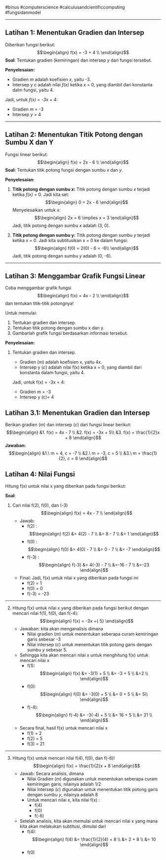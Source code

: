 #binus #computerscience #calculusandcientificcomputing #fungsidanmodel 
___
## Latihan 1: Menentukan Gradien dan Intersep

Diberikan  fungsi berikut:$$\begin{align}
f(x) = -3 + 4 \\
\end{align}$$
**Soal**: Tentukan gradien (kemiringan) dan intersep *y* dari fungsi tersebut.

**Penyelesaian:**
- Gradien *m* adalah koefisien *x*, yaitu -3.
- Intersep *y c* adalah nilai *f(x)* ketika *x* = 0, yang diambil dari konstanta dalm fungsi, yaitu 4.

Jadi, untuk *f(x)* = -*3*x + 4:
- Gradien *m* = -3
- Intersep *y* = 4
___
## Latihan 2: Menentukan Titik Potong dengan Sumbu X dan Y

Fungsi linear berikut:$$\begin{align}
f(x) = 2x - 6 \\
\end{align}$$
**Soal:** Tentukan titik potong fungsi dengan sumbu *x* dan *y*.

**Penyelesaian**:
1. **Titik potong dengan sumbu *x*:** Titik potong dengan sumbu *x* terjadi ketika *f(x)* = 0. Jadi kita set: $$\begin{align}
0 = 2x - 6
\end{align}$$
	Menyelesaikan untuk *x*: $$\begin{align}
2x = 6 \implies x = 3
\end{align}$$
	Jadi, titik potong dengan sumbu *x* adalah (3, 0).
	
2. **Titik potong dengan sumbu y:** Titik potong dengan sumbu *y* terjadi ketika *x = 0*. Jadi kita subtitusikan x = 0 ke dalam fungsi: $$\begin{align}
f(0) = 2(0) - 6 = -6\\
\end{align}$$
	Jadi, titik potong dengan sumbu *y* adalah (0, -6).
---
## Latihan 3: Menggambar Grafik Fungsi Linear

Coba menggambar grafik fungsi $$\begin{align}
f(x) = 4x - 2 \\
\end{align}$$dan tentukan titik-titik potongnya!

Untuk memulai:
1. Tentukan gradien dan intersep.
2. Tentukan titik potong dengan sumbu x dan y.
3. Gambarlah grafik fungsi berdasarkan informasi tersebut.

**Penyelesaian:**
1. Tentukan gradien dan intersep.
	- Gradien (*m*) adalah koefisien x, yaitu 4x.
	- Intersep y (*c*) adalah nilai f(x) ketika x = 0, yang diambil dari konstanta dalam fungsi, yaitu 4.

	Jadi, untuk f(x) = -3x = 4:
	- Gradien m = -3
	- Intersep y (c)= 4

## Latihan 3.1: Menentukan Gradien dan Intersep

Berikan gradien (*m*) dan intersep (*c*) dari fungsi linear berikut: $$\begin{align}
&1. f(x) = 4x - 7 \\
&2. f(x) = -3x + 5\\
&3. f(x) = \frac{1}{2}x + 8
\end{align}$$
**Jawaban:**$$\begin{align}
&1.\ m = 4, c = -7 \\
&2.\ m = -3, c = 5 \\
&3.\ m = \frac{1}{2}, c = 8
\end{align}$$

## Latihan 4: Nilai Fungsi 

Hitung f(x) untuk nilai x yang diberikan pada fungsi berikut:

**Soal**:
1.  Cari nilai f(2), f(0), dan (-3)$$\begin{align}
f(x) = 4x - 7 \\
\end{align}$$
	- Jawab:
		- f(2) : $$\begin{align}
f(2) &= 4(2) - 7 \\
&= 8 - 7 \\
&= 1
\end{align}$$
		- f(0) : $$\begin{align}
f(0) &= 4(0) - 7 \\
&= 0 - 7 \\
&= -7
\end{align}$$
		- f(-3) : $$\begin{align}
f(-3) &= 4(-3) - 7 \\
&=-16 - 7 \\
&=-23
\end{align}$$
	- Final: Jadi, f(x) untuk nilai x yang diberikan pada fungsi ini
		- f(2) = 1
		- f(0) = 0
		- f(-3) = -23
---
2.  Hitung f(x) untuk nilai x yang diberikan pada fungsi berikut dengan mencari nilai f(1), f(0), dan f(-4): $$\begin{align}
f(x) = -3x +{ 5}
\end{align}$$
	- Jawaban: kita akan menganalisis dimana
		- Nilai gradien (*m*) untuk menentukan seberapa curam kemiringan garis sebesar -3
		- Nilai intersep (*c*) untuk menentukan titik potong garis dengan sumbu *y* sebesar 5.
	- Sehingga kita akan mencari nilai x untuk menghitung f(x) untuk mencari nilai x
		- f(1): $$\begin{align}
f(x) &= -3(1) + 5 \\
&= -3 + 5 \\
&=2 \\
\end{align}$$
		- f(0): $$\begin{align}
f(0) &= -3(0) + 5 \\
&= 0 + 5 \\
&= 5\\
\end{align}$$
		- f(-4): $$\begin{align}
f(-4) &= -3(-4) + 5 \\
&= 16 + 5 \\
&= 21 \\
\end{align}$$
	- Secara final, hasil f(x) untuk mencari nilai x
		- f(1) = 2
		- f(2) = 5
		- f(3) = 21
___
3. Hitung f(x) untuk mencari nilai f(4), f(0), dan f(-6)! $$\begin{align}
f(x) = \frac{1}{2}x + 8
\end{align}$$
	- Jawab: Secara analisis, dimana
		- Nilai Gradien (*m*) digunakan untuk menentukan seberapa curam kemiringan garis, nilainya adalah 1/2
		- Nilai Intersep (*c*) digunakan untuk menentukan titik potong garis dengan sumbu *y*, nilainya adalah 8
		- Untuk mencari nilai x, kita nilai f(x) :
			- f(4)
			- f(0)
			- f(-6)
	- Setelah analisis, kita akan memulai untuk mencari nilai x yang mana kita akan melakukan subtitusi, dimulai dari
		- f(4): $$\begin{align}
f(4) &= \frac{1}{2}(4) + 8 \\
&= 2 + 8 \\
&= 10
\end{align}$$
		- f(0)

